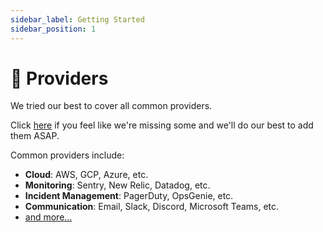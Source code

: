 ```yaml
---
sidebar_label: Getting Started
sidebar_position: 1
---
```


# 👾 Providers

We tried our best to cover all common providers.

Click [here](https://github.com/keephq/keep/issues/new?assignees=&labels=feature,provider&template=feature_request.md&title=Missing%20PROVIDER_NAME) if you feel like we're missing some and we'll do our best to add them ASAP.

Common providers include:

-   **Cloud**: AWS, GCP, Azure, etc.
-   **Monitoring**: Sentry, New Relic, Datadog, etc.
-   **Incident Management**: PagerDuty, OpsGenie, etc.
-   **Communication**: Email, Slack, Discord, Microsoft Teams, etc.
-   [and more...](https://github.com/keephq/keep/tree/main/keep/providers)
